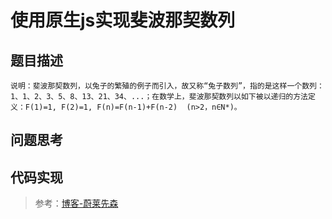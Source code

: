 # 使用原生js实现斐波那契数列

## 题目描述

	说明：斐波那契数列，以兔子的繁殖的例子而引入，故又称“兔子数列”，指的是这样一个数列：1、1、2、3、5、8、13、21、34、...；在数学上，斐波那契数列以如下被以递归的方法定义：F(1)=1, F(2)=1, F(n)=F(n-1)+F(n-2)  (n>2，n∈N*)。

## 问题思考


## 代码实现


> 参考：[博客-蔚莱先森](https://blog.csdn.net/Mr_JavaScript/article/details/79769572)
